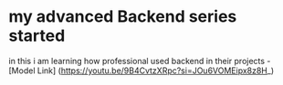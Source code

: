 # my advanced Backend series started

in this i am learning how professional used backend in their projects -[Model Link] (https://youtu.be/9B4CvtzXRpc?si=JOu6VOMEipx8z8H_)
